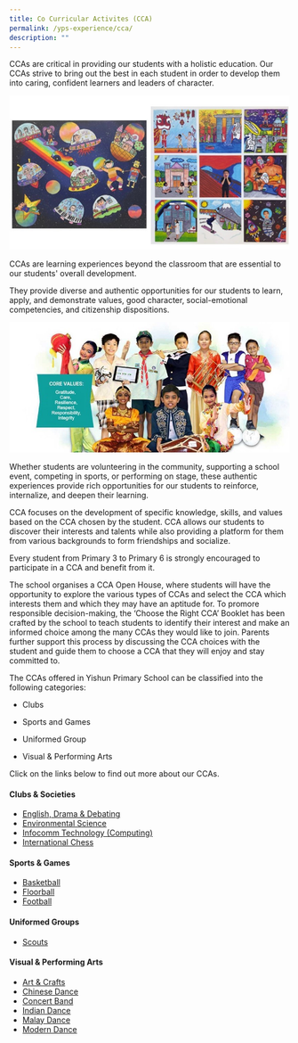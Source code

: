 ```yaml
---
title: Co Curricular Activites (CCA)
permalink: /yps-experience/cca/
description: ""
---
```

CCAs are critical in providing our students with a holistic education. Our CCAs strive to bring out the best in each student in order to develop them into caring, confident learners and leaders of character.

![](/images/Experience/Cca/cca_01_v1.jpg)

CCAs are learning experiences beyond the classroom that are essential to our students' overall development. 

They provide diverse and authentic opportunities for our students to learn, apply, and demonstrate values, good character, social-emotional competencies, and citizenship dispositions.

![](/images/Experience/Cca/cca_02_v1.jpg)

Whether students are volunteering in the community, supporting a school event, competing in sports, or performing on stage, these authentic experiences provide rich opportunities for our students to reinforce, internalize, and deepen their learning.

CCA focuses on the development of specific knowledge, skills, and values based on the CCA chosen by the student. CCA allows our students to discover their interests and talents while also providing a platform for them from various backgrounds to form friendships and socialize.

Every student from Primary 3 to Primary 6 is strongly encouraged to participate in a CCA and benefit from it. 

The school organises a CCA Open House, where students will have the opportunity to explore the various types of CCAs and select the CCA which interests them and which they may have an aptitude for. To promore responsible decision-making, the ‘Choose the Right CCA’ Booklet has been crafted by the school to teach students to identify their interest and make an informed choice among the many CCAs they would like to join. Parents further support this process by discussing the CCA choices with the student and guide them to choose a CCA that they will enjoy and stay committed to.

The CCAs offered in Yishun Primary School can be classified into the following categories:

*   Clubs
    
*   Sports and Games
    
*   Uniformed Group
    
*   Visual & Performing Arts

Click on the links below to find out more about our CCAs.

#### **Clubs & Societies**
* [English, Drama & Debating](/ccas/clubs/el-club)
* [Environmental Science](/ccas/clubs/science-club)
* [Infocomm Technology (Computing)](/ccas/clubs/ict-club)
* [International Chess](/ccas/clubs/chess-club)

#### **Sports & Games**
* [Basketball](/ccas/Sports-and-Games/basketball)
* [Floorball](/ccas/Sports-and-Games/floorball)
* [Football](/ccas/Sports-and-Games/football)

#### **Uniformed Groups**
* [Scouts](/ccas/Uniformed-Groups/scouts)

#### **Visual & Performing Arts**
* [Art & Crafts](/ccas/Visual-and-Performing-Arts/art-and-crafts)
* [Chinese Dance](/ccas/Visual-and-Performing-Arts/chinese-dance)
* [Concert Band](/ccas/Visual-and-Performing-Arts/concert-band)
* [Indian Dance](/ccas/Visual-and-Performing-Arts/indian-dance)
* [Malay Dance](/ccas/Visual-and-Performing-Arts/malay-dance)
* [Modern Dance](/ccas/Visual-and-Performing-Arts/modern-dance)